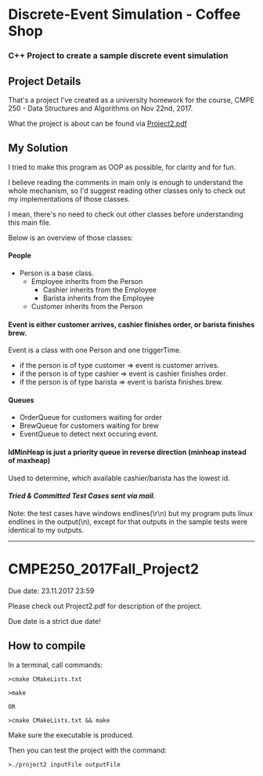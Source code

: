 # Discrete-Event Simulation - Coffee Shop
### C++ Project to create a sample discrete event simulation

## Project Details

That's a project I've created as a university homework for the course, CMPE 250 - Data Structures and Algorithms on Nov 22nd, 2017.

What the project is about can be found via [Project2.pdf](https://github.com/corupta/Discrete-Event-Simulation---Coffee-Shop/blob/master/Project2.pdf)

## My Solution

I tried to make this program as OOP as possible, for clarity and for fun.

I believe reading the comments in main only is enough to understand the whole mechanism,
so I'd suggest reading other classes only to check out my implementations of those classes.

I mean, there's no need to check out other classes before understanding this main file.

Below is an overview of those classes:

#### People
* Person is a base class.
    * Employee inherits from the Person
        * Cashier inherits from the Employee
        * Barista inherits from the Employee
    * Customer inherits from the Person

#### Event is either customer arrives, cashier finishes order, or barista finishes brew.
Event is a class with one Person and one triggerTime.
* if the person is of type customer => event is customer arrives.
* if the person is of type cashier => event is cashier finishes order.
* if the person is of type barista => event is barista finishes brew.

#### Queues
* OrderQueue for customers waiting for order
* BrewQueue for customers waiting for brew
* EventQueue to detect next occuring event.

#### IdMinHeap is just a priority queue in reverse direction (minheap instead of maxheap)
Used to determine, which available cashier/barista has the lowest id.


#### _Tried & Committed Test Cases sent via mail._

Note: the test cases have windows endlines(\r\n) but my program puts linux endlines in the output(\n),
except for that outputs in the sample tests were identical to my outputs.

- - - -


# CMPE250_2017Fall_Project2

Due date: 23.11.2017 23:59

Please check out Project2.pdf for description of the project.

Due date is a strict due date!

## How to compile

In a terminal, call commands:
```
>cmake CMakeLists.txt

>make

OR

>cmake CMakeLists.txt && make

```
Make sure the executable is produced.

Then you can test the project with the command:
```
>./project2 inputFile outputFile
```

